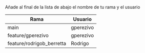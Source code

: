 Añade al final de la lista de abajo el nombre de tu rama y el usuario

| Rama | Usuario |
| ---- | ------- |
| main | gperezivo |
| feature/gperezivo | gperezivo |
| feature/rodrigob_berretta | Rodrigo

